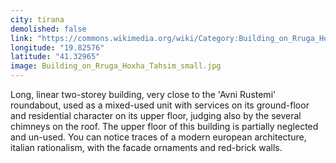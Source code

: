 ```yaml
---
city: tirana
demolished: false
link: "https://commons.wikimedia.org/wiki/Category:Building_on_Rruga_Hoxha_Tahsim"
longitude: "19.82576"
latitude: "41.32965"
image: Building_on_Rruga_Hoxha_Tahsim_small.jpg
---
```

Long, linear two-storey building, very close to the 'Avni Rustemi' roundabout, used as a mixed-used unit with services on its ground-floor and residential character on its upper floor, judging also by the several chimneys on the roof. The upper floor of this building is partially neglected and un-used. You can notice traces of a modern european architecture, italian rationalism, with the facade ornaments and red-brick walls.